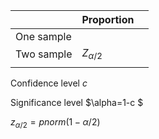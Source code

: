 |            | Proportion     |      |
| ---------- | -------------- | ---- |
| One sample |                |      |
| Two sample | $Z_{\alpha/2}$ |      |
|            |                |      |



Confidence level $c$

Significance level $\alpha=1-c $

$z_{\alpha/2} = pnorm(1-\alpha/2)$